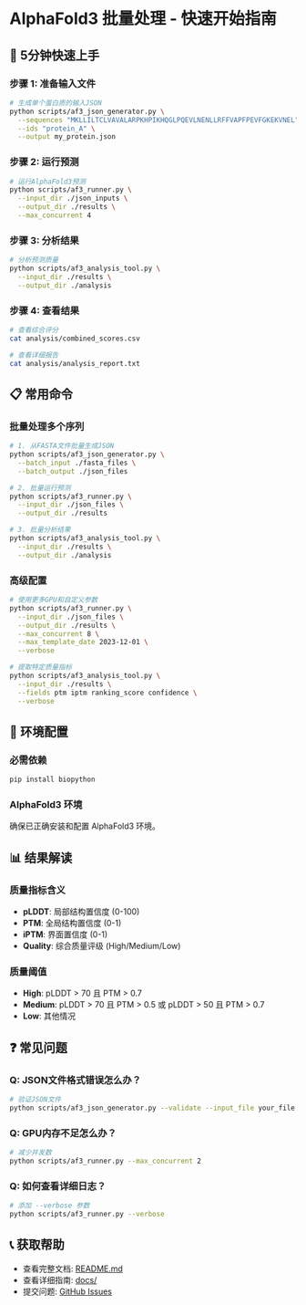 # AlphaFold3 批量处理 - 快速开始指南

## 🚀 5分钟快速上手

### 步骤 1: 准备输入文件

```bash
# 生成单个蛋白质的输入JSON
python scripts/af3_json_generator.py \
  --sequences "MKLLILTCLVAVALARPKHPIKHQGLPQEVLNENLLRFFVAPFPEVFGKEKVNEL" \
  --ids "protein_A" \
  --output my_protein.json
```

### 步骤 2: 运行预测

```bash
# 运行AlphaFold3预测
python scripts/af3_runner.py \
  --input_dir ./json_inputs \
  --output_dir ./results \
  --max_concurrent 4
```

### 步骤 3: 分析结果

```bash
# 分析预测质量
python scripts/af3_analysis_tool.py \
  --input_dir ./results \
  --output_dir ./analysis
```

### 步骤 4: 查看结果

```bash
# 查看综合评分
cat analysis/combined_scores.csv

# 查看详细报告
cat analysis/analysis_report.txt
```

## 📋 常用命令

### 批量处理多个序列

```bash
# 1. 从FASTA文件批量生成JSON
python scripts/af3_json_generator.py \
  --batch_input ./fasta_files \
  --batch_output ./json_files

# 2. 批量运行预测
python scripts/af3_runner.py \
  --input_dir ./json_files \
  --output_dir ./results

# 3. 批量分析结果
python scripts/af3_analysis_tool.py \
  --input_dir ./results \
  --output_dir ./analysis
```

### 高级配置

```bash
# 使用更多GPU和自定义参数
python scripts/af3_runner.py \
  --input_dir ./json_files \
  --output_dir ./results \
  --max_concurrent 8 \
  --max_template_date 2023-12-01 \
  --verbose

# 提取特定质量指标
python scripts/af3_analysis_tool.py \
  --input_dir ./results \
  --fields ptm iptm ranking_score confidence \
  --verbose
```

## 🔧 环境配置

### 必需依赖
```bash
pip install biopython
```

### AlphaFold3 环境
确保已正确安装和配置 AlphaFold3 环境。

## 📊 结果解读

### 质量指标含义
- **pLDDT**: 局部结构置信度 (0-100)
- **PTM**: 全局结构置信度 (0-1)
- **iPTM**: 界面置信度 (0-1)
- **Quality**: 综合质量评级 (High/Medium/Low)

### 质量阈值
- **High**: pLDDT > 70 且 PTM > 0.7
- **Medium**: pLDDT > 70 且 PTM > 0.5 或 pLDDT > 50 且 PTM > 0.7
- **Low**: 其他情况

## ❓ 常见问题

### Q: JSON文件格式错误怎么办？
```bash
# 验证JSON文件
python scripts/af3_json_generator.py --validate --input_file your_file.json
```

### Q: GPU内存不足怎么办？
```bash
# 减少并发数
python scripts/af3_runner.py --max_concurrent 2
```

### Q: 如何查看详细日志？
```bash
# 添加 --verbose 参数
python scripts/af3_runner.py --verbose
```

## 📞 获取帮助

- 查看完整文档: [README.md](README.md)
- 查看详细指南: [docs/](docs/)
- 提交问题: [GitHub Issues](https://github.com/RuijinHospitalVNAR/AF3_oversize_batch_selection/issues)